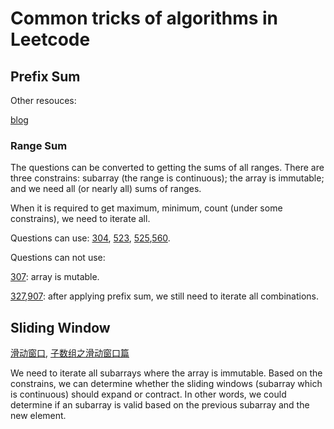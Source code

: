 # Common tricks of algorithms in Leetcode

## Prefix Sum
Other resouces: 

[blog](https://lfool.github.io/LFool-Notes/algorithm/%E5%89%8D%E7%BC%80%E5%92%8C%E6%95%B0%E7%BB%84.html)
### Range Sum
The questions can be converted to getting the sums of all ranges. There are three constrains: subarray (the range is continuous); the array is immutable; and we need all (or nearly all) sums of ranges.

When it is required to get maximum, minimum, count (under some constrains), we need to iterate all.

Questions can use: [304](https://leetcode.com/problems/range-sum-query-2d-immutable/), [523](https://leetcode.com/problems/continuous-subarray-sum/), [525](https://leetcode.com/problems/contiguous-array/),[560](https://leetcode.com/problems/subarray-sum-equals-k/).

Questions can not use:

[307](https://leetcode.com/problems/range-sum-query-mutable/): array is mutable.

[327](https://leetcode.com/problems/count-of-range-sum/),[907](https://leetcode.com/problems/sum-of-subarray-minimums/): after applying prefix sum, we still need to iterate all combinations.


## Sliding Window
[滑动窗口](https://lfool.github.io/LFool-Notes/algorithm/%E6%BB%91%E5%8A%A8%E7%AA%97%E5%8F%A3.html), [子数组之滑动窗口篇](https://lfool.github.io/LFool-Notes/algorithm/%E5%AD%90%E6%95%B0%E7%BB%84%E4%B9%8B%E6%BB%91%E5%8A%A8%E7%AA%97%E5%8F%A3%E7%AF%87.html)

We need to iterate all subarrays where the array is immutable. Based on the constrains, we can determine whether the sliding windows (subarray which is continuous) should expand or contract. In other words, we could determine if an subarray is valid based on the previous subarray and the new element.